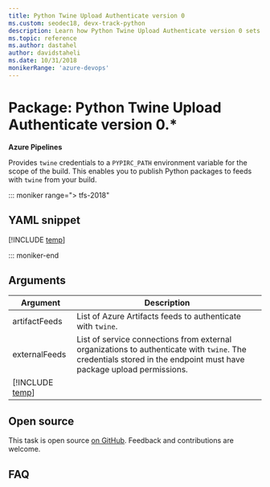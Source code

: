 ```yaml
---
title: Python Twine Upload Authenticate version 0
ms.custom: seodec18, devx-track-python
description: Learn how Python Twine Upload Authenticate version 0 sets up authentication with twine to Python feeds so you can publish Python packages in your pipeline.
ms.topic: reference
ms.author: dastahel
author: davidstaheli
ms.date: 10/31/2018
monikerRange: 'azure-devops'
---
```


# Package: Python Twine Upload Authenticate version 0.*

**Azure Pipelines**

Provides `twine` credentials to a `PYPIRC_PATH` environment variable for the scope of the build. This enables you to publish Python packages to feeds with `twine` from your build. 

::: moniker range="> tfs-2018"

## YAML snippet

[!INCLUDE [temp](../../includes/yaml/TwineAuthenticateV0.md)]

::: moniker-end

## Arguments


| Argument                       | Description                                                         |
| ------------------------------ | ------------------------------------------------------------------- |
| artifactFeeds                  | List of Azure Artifacts feeds to authenticate with `twine`.           |
| externalFeeds                  | List of service connections from external organizations to authenticate with `twine`. The credentials stored in the endpoint must have package upload permissions. |
| [!INCLUDE [temp](../../includes/control-options-arguments.md)] | |


## Open source

This task is open source [on GitHub](https://github.com/Microsoft/azure-pipelines-tasks). Feedback and contributions are welcome.

## FAQ


